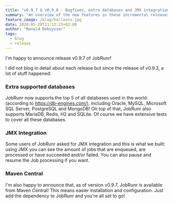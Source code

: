 ```yaml
---
title: "v0.9.7 & v0.9.8 - Bugfixes, extra databases and JMX integration"
summary: "An overview of the new features in these incremental releases"
feature_image: /blog/balloons.jpg
date: 2020-05-28T11:12:23+02:00
author: "Ronald Dehuysser"
tags:
  - blog
  - release
---
```

I'm happy to announce release v0.9.7 of JobRunr!

I did not blog in detail about each release but since the release of v0.9.3, a lot of stuff happened:

### Extra supported databases
JobRunr now supports the top 5 of all databases used in the world (according to https://db-engines.com/), including Oracle, MySQL, Microsoft SQL Server, PostgreSQL and MongoDB! On top of that, JobRunr also supports MariaDB, Redis, H2 and SQLite. Of course we have extensive tests to cover all these databases.

### JMX Integration
Some users of JobRunr asked for JMX integration and this is what we built: using JMX you can see the amount of jobs that are enqueued, are processed or have succeeded and/or failed. You can also pause and resume the Job processing if you want.

### Maven Central
I'm also happy to announce that, as of version v0.9.7, JobRunr is available from Maven Central! This means easier installation and configuration. Just add the dependency to JobRunr and you're all set to go!